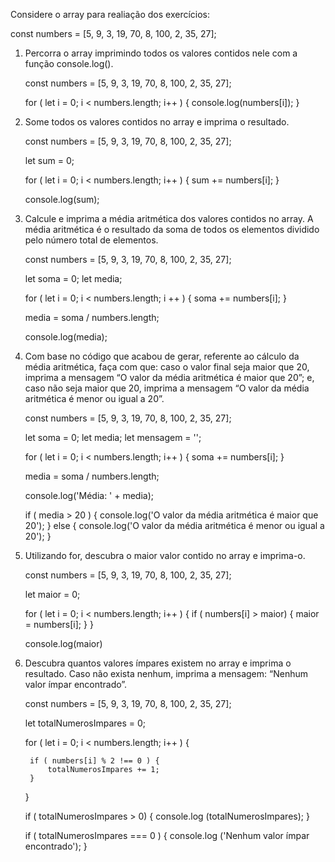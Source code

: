 
Considere o array para realiação dos exercícios:

const numbers = [5, 9, 3, 19, 70, 8, 100, 2, 35, 27];

1. Percorra o array imprimindo todos os valores contidos nele com a função console.log().
    
    const numbers = [5, 9, 3, 19, 70, 8, 100, 2, 35, 27];

    for ( let i = 0; i < numbers.length; i++ ) {
        console.log(numbers[i]);
    }

2. Some todos os valores contidos no array e imprima o resultado.
    
    const numbers = [5, 9, 3, 19, 70, 8, 100, 2, 35, 27];

    let sum = 0;

    for ( let i = 0; i < numbers.length; i++ ) {
        sum += numbers[i];
    }

    console.log(sum);

3. Calcule e imprima a média aritmética dos valores contidos no array. A média aritmética é o resultado da soma de todos os elementos dividido pelo número total de elementos.

    const numbers = [5, 9, 3, 19, 70, 8, 100, 2, 35, 27];

    let soma = 0;
    let media;

    for ( let i = 0; i < numbers.length; i ++ ) {
        soma += numbers[i];
    }

    media = soma / numbers.length;

    console.log(media);

4. Com base no código que acabou de gerar, referente ao cálculo da média aritmética, faça com que: caso o valor final seja maior que 20, imprima a mensagem “O valor da média aritmética é maior que 20”; e, caso não seja maior que 20, imprima a mensagem “O valor da média aritmética é menor ou igual a 20”.

    const numbers = [5, 9, 3, 19, 70, 8, 100, 2, 35, 27];

    let soma = 0;
    let media;
    let mensagem = '';

    for ( let i = 0; i < numbers.length; i++ ) {
        soma += numbers[i];
    }

    media = soma / numbers.length;

    console.log('Média: ' + media);

    if ( media > 20 ) {
        console.log('O valor da média aritmética é maior que 20');
    }
    else {
        console.log('O valor da média aritmética é menor ou igual a 20');
    }

5. Utilizando for, descubra o maior valor contido no array e imprima-o.

    const numbers = [5, 9, 3, 19, 70, 8, 100, 2, 35, 27];

    let maior = 0;

    for ( let i = 0; i < numbers.length; i++ ) {
        if ( numbers[i] > maior) {
            maior = numbers[i];
        }
    }

    console.log(maior)

6. Descubra quantos valores ímpares existem no array e imprima o resultado. Caso não exista nenhum, imprima a mensagem: “Nenhum valor ímpar encontrado”.

    const numbers = [5, 9, 3, 19, 70, 8, 100, 2, 35, 27];

    let totalNumerosImpares = 0;

    for ( let i = 0; i < numbers.length; i++ ) {

        if ( numbers[i] % 2 !== 0 ) {
            totalNumerosImpares += 1;
        }
    }

    if ( totalNumerosImpares > 0) {
        console.log (totalNumerosImpares);
    }

    if ( totalNumerosImpares === 0 ) {
        console.log ('Nenhum valor ímpar encontrado');
    }


